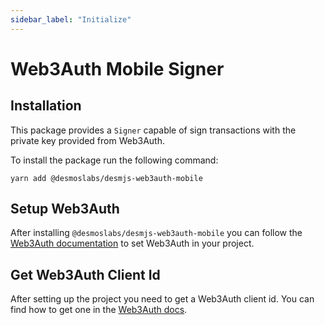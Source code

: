 ```yaml
---
sidebar_label: "Initialize"
---
```


# Web3Auth Mobile Signer

## Installation

This package provides a `Signer` capable of sign transactions with the private key provided from Web3Auth.

To install the package run the following command:
```shell
yarn add @desmoslabs/desmjs-web3auth-mobile
```

## Setup Web3Auth

After installing `@desmoslabs/desmjs-web3auth-mobile` you can follow 
the [Web3Auth documentation](https://web3auth.io/docs/sdk/react-native/) to set Web3Auth in your project.

## Get Web3Auth Client Id

After setting up the project you need to get a Web3Auth client id. You can find how to 
get one in the [Web3Auth docs](https://web3auth.io/docs/developer-dashboard/get-client-id).
